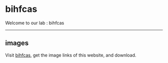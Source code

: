 # bihfcas
Welcome to our lab : bihfcas
***
## images
Visit <a href="http://www.bihfcas.net/" target="_blank">bihfcas</a>, get the image links of this website, and download.
